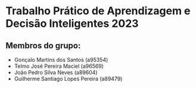 # Trabalho Prático de Aprendizagem e Decisão Inteligentes 2023

## Membros do grupo:

- Gonçalo Martins dos Santos (a95354) 
- Telmo José Pereira Maciel (a96569)
- João Pedro Silva Neves (a89604)
- Guilherme Santiago Lopes Pereira (a89479)
